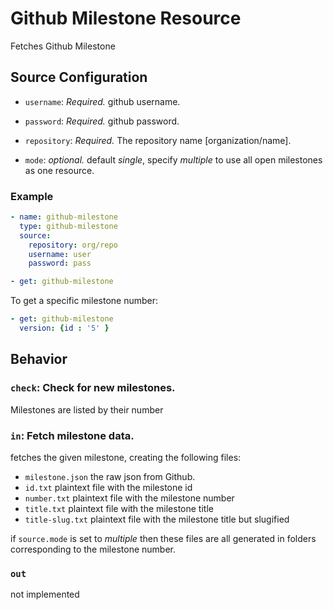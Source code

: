 # Github Milestone Resource

Fetches Github Milestone

## Source Configuration

* `username`: *Required.* github username.

* `password`: *Required.* github password.

* `repository`: *Required.* The repository name [organization/name].

* `mode`: *optional.* default *single*, specify *multiple* to use all open milestones as one resource.

### Example

``` yaml
- name: github-milestone
  type: github-milestone
  source:
    repository: org/repo
    username: user
    password: pass
```

``` yaml
- get: github-milestone
```

To get a specific milestone number:

``` yaml
- get: github-milestone
  version: {id : '5' }
```

## Behavior

### `check`: Check for new milestones.

Milestones are listed by their number

### `in`: Fetch milestone data.

fetches the given milestone, creating the following files:
* `milestone.json` the raw json from Github.
* `id.txt` plaintext file with the milestone id
* `number.txt` plaintext file with the milestone number
* `title.txt` plaintext file with the milestone title
* `title-slug.txt` plaintext file with the milestone title but slugified

if `source.mode` is set to *multiple* then these files are all generated in folders corresponding to the milestone number.

### `out`

not implemented
